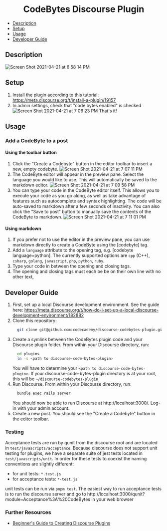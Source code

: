<h1 align="center">
  CodeBytes Discourse Plugin
</h1>

- [Description](#description)
- [Setup](#setup)
- [Usage](#usage)
- [Developer Guide](#developer-guide)

## Description
![Screen Shot 2021-04-21 at 6 58 14 PM](https://user-images.githubusercontent.com/4821431/115631293-88b08100-a2d3-11eb-84a4-c46a2bbc33c4.png)

## Setup
1. Install the plugin according to this tutorial: https://meta.discourse.org/t/install-a-plugin/19157
2. In admin settings, check that "code bytes enabled" is checked ![Screen Shot 2021-04-21 at 7 06 23 PM](https://user-images.githubusercontent.com/4821431/115631875-aaf6ce80-a2d4-11eb-8d4b-df4ae5a25756.png)
That's it!

## Usage
### Add a CodeByte to a post
#### Using the toolbar button
1. Click the "Create a Codebyte" button in the editor toolbar to insert a new, empty codebyte. ![Screen Shot 2021-04-21 at 7 07 11 PM](https://user-images.githubusercontent.com/4821431/115631952-c6fa7000-a2d4-11eb-9893-b508573a79e8.png)
2. The CodeByte editor will appear in the preview pane. Select the language you would like to use. This will automatically be saved to the markdown editor. ![Screen Shot 2021-04-21 at 7 09 58 PM](https://user-images.githubusercontent.com/4821431/115632170-2b1d3400-a2d5-11eb-899f-5adbc0d3997a.png)
3. You can type your code in the CodeByte editor itself. This allows you to execute your code as you go along, as well as take advantage of features such as autocomplete and syntax highlighting. The code will be auto-saved to markdown after a few seconds of inactivity. You can also click the "Save to post" button to manually save the contents of the CodeByte to markdown. ![Screen Shot 2021-04-21 at 7 11 01 PM](https://user-images.githubusercontent.com/4821431/115632251-52740100-a2d5-11eb-996b-383fc4adfb2c.png)
#### Using markdown
1. If you prefer not to use the editor in the preview pane, you can use markdown directly to create a CodeByte using the [codebyte] tag.
2. Add a `language` attribute to the opening tag, e.g. [codebyte language=python]. The currently supported options are `cpp` (C++), `csharp`, `golang`, `javascript`, `php`, `python`, `ruby`.
3. Type your code in between the opening and closing tags.
4. The opening and closing tags must each be be on their own line with no other text,

## Developer Guide
1. First, set up a local Discourse development environment. See the guide here: https://meta.discourse.org/t/how-do-i-set-up-a-local-discourse-development-environment/182882
2. Clone this repository:
   ```sh
     git clone git@github.com:codecademy/discourse-codebytes-plugin.git
   ```
3. Create a symlink between the CodeBytes plugin code and your Discourse plugin folder. From within your Discourse directory, run:
   ```sh
     cd plugins
     ln -s <path to discourse-code-bytes-plugin>
   ```
   You will have to determine your `<path to discourse-code-bytes-plugin>`. If your discourse-code-bytes-plugin directory is at your root, this will be `~/discourse-codebytes-plugin`
4. Run Discourse. From within your Discourse directory, run:
   ```sh
     bundle exec rails server
   ```
   You should now be able to run Discourse at http://localhost:3000/. Log-in with your admin account.
5. Create a new post. You should see the "Create a Codebyte" button in the editor toolbar.

### Testing
Acceptance tests are run by qunit from the discourse root and are located in `test/javascripts/acceptance`. Because discourse does not support unit testing for plugins, we have a separate suite of jest tests located in `test/javascripts/unit`. In order for these tests to coexist the naming conventions are slightly different:
- for unit tests: `*.test.js`
- for acceptance tests: `*-test.js`

unit tests can be run via `pnpm test`. The easiest way to run acceptance tests is to run the discourse server and go to http://localhost:3000/qunit?module=Acceptance%3A%20CodeBytes in your web browser

### Further Resources
- [Beginner's Guide to Creating Discourse Plugins](https://meta.discourse.org/t/beginners-guide-to-creating-discourse-plugins-part-1/30515)

